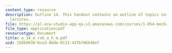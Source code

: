 ```yaml
---
content_type: resource
description: Outline 14. This handout contains an outline of topics covered in course
  lectures.
file: https://ol-ocw-studio-app-qa.s3.amazonaws.com/courses/1-054-mechanics-and-design-of-concrete-structures-spring-2004/156b99306ce38bde0113437b706b48e7_o_14_e_rsk_a_h_m.pdf
file_type: application/pdf
resourcetype: Document
title: o_14_e_rsk_a_h_m.pdf
uid: 156b9930-6ce3-8bde-0113-437b706b48e7
---
```

